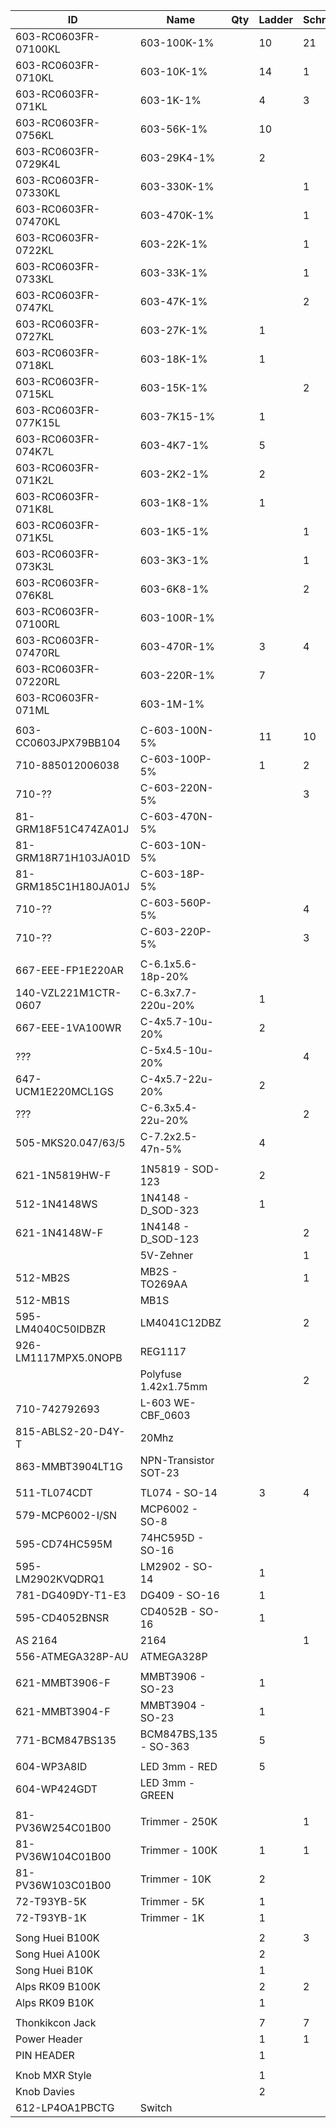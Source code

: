 |ID                   |Name                  | Qty |Ladder|Schräg|uGrids|Plaits|
|---------------------|----------------------|-----|------|------|------|------|
|603-RC0603FR-07100KL | 603-100K-1%          |     |   10 |   21 |   26 |      |
|603-RC0603FR-0710KL  | 603-10K-1%           |     |   14 |    1 |    4 |      | 
|603-RC0603FR-071KL   | 603-1K-1%            |     |    4 |    3 |    6 |      |
|603-RC0603FR-0756KL  | 603-56K-1%           |     |   10 |      |      |      |    
|603-RC0603FR-0729K4L | 603-29K4-1%          |     |    2 |      |      |      |
|603-RC0603FR-07330KL | 603-330K-1%          |     |      |    1 |      |      |
|603-RC0603FR-07470KL | 603-470K-1%          |     |      |    1 |      |      |
|603-RC0603FR-0722KL  | 603-22K-1%           |     |      |    1 |      |      |
|603-RC0603FR-0733KL  | 603-33K-1%           |     |      |    1 |      |      |
|603-RC0603FR-0747KL  | 603-47K-1%           |     |      |    2 |      |      |
|603-RC0603FR-0727KL  | 603-27K-1%           |     |    1 |      |      |      |
|603-RC0603FR-0718KL  | 603-18K-1%           |     |    1 |      |      |      |
|603-RC0603FR-0715KL  | 603-15K-1%           |     |      |    2 |      |      |
|603-RC0603FR-077K15L | 603-7K15-1%          |     |    1 |      |      |      |
|603-RC0603FR-074K7L  | 603-4K7-1%           |     |    5 |      |      |      |
|603-RC0603FR-071K2L  | 603-2K2-1%           |     |    2 |      |      |      |
|603-RC0603FR-071K8L  | 603-1K8-1%           |     |    1 |      |      |      |
|603-RC0603FR-071K5L  | 603-1K5-1%           |     |      |    1 |      |      |
|603-RC0603FR-073K3L  | 603-3K3-1%           |     |      |    1 |      |      |
|603-RC0603FR-076K8L  | 603-6K8-1%           |     |      |    2 |      |      |
|603-RC0603FR-07100RL | 603-100R-1%          |     |      |      |    4 |      |
|603-RC0603FR-07470RL | 603-470R-1%          |     |    3 |    4 |      |      |
|603-RC0603FR-07220RL | 603-220R-1%          |     |    7 |      |      |      |
|603-RC0603FR-071ML   | 603-1M-1%            |     |      |      |    1 |      |
|                     |                      |     |      |      |      |      |
|603-CC0603JPX79BB104 | C-603-100N-5%        |     |   11 |   10 |    8 |      |
|710-885012006038     | C-603-100P-5%        |     |    1 |    2 |      |      |
|710-??               | C-603-220N-5%        |     |      |    3 |      |      |
|81-GRM18F51C474ZA01J | C-603-470N-5%        |     |      |      |    1 |      |
|81-GRM18R71H103JA01D | C-603-10N-5%         |     |      |      |    1 |      |
|81-GRM185C1H180JA01J | C-603-18P-5%         |     |      |      |    1 |      |
|710-??               | C-603-560P-5%        |     |      |    4 |      |      |
|710-??               | C-603-220P-5%        |     |      |    3 |      |      |
|                     |                      |     |      |      |      |      |
|667-EEE-FP1E220AR    | C-6.1x5.6-18p-20%    |     |      |      |    2 |      |
|140-VZL221M1CTR-0607 | C-6.3x7.7-220u-20%   |     |    1 |      |      |      |
|667-EEE-1VA100WR     | C-4x5.7-10u-20%      |     |    2 |      |      |      |
|???                  | C-5x4.5-10u-20%      |     |      |    4 |      |      |
|647-UCM1E220MCL1GS   | C-4x5.7-22u-20%      |     |    2 |      |      |      |
|???                  | C-6.3x5.4-22u-20%    |     |      |    2 |      |      |
|505-MKS20.047/63/5   | C-7.2x2.5-47n-5%     |     |    4 |      |      |      |
|                     |                      |     |      |      |      |      |
|621-1N5819HW-F       | 1N5819 - SOD-123     |     |    2 |      |      |      |
|512-1N4148WS         | 1N4148 - D_SOD-323   |     |    1 |      |      |      |
|621-1N4148W-F        | 1N4148 - D_SOD-123   |     |      |    2 |      |      |
|                     | 5V-Zehner            |     |      |    1 |      |      |
| 512-MB2S            | MB2S - TO269AA       |     |      |    1 |      |      |
| 512-MB1S            | MB1S                 |     |      |      |    1 |      |
|595-LM4040C50IDBZR   | LM4041C12DBZ         |     |      |    2 |    1 |      |
|926-LM1117MPX5.0NOPB | REG1117              |     |      |      |    1 |      |
|                     | Polyfuse 1.42x1.75mm |     |      |    2 |      |      |
|710-742792693        | L-603 WE-CBF_0603    |     |      |      |    1 |      |
|815-ABLS2-20-D4Y-T   | 20Mhz                |     |      |      |    1 |      |
|863-MMBT3904LT1G     | NPN-Transistor SOT-23|     |      |      |    2 |      |
|                     |                      |     |      |      |      |      |
|511-TL074CDT         | TL074 - SO-14        |     |    3 |    4 |      |      |
|579-MCP6002-I/SN     | MCP6002 - SO-8       |     |      |      |    3 |      |
|595-CD74HC595M       | 74HC595D - SO-16     |     |      |      |    1 |      |
|595-LM2902KVQDRQ1    | LM2902 - SO-14       |     |    1 |      |      |      |
|781-DG409DY-T1-E3    | DG409  - SO-16       |     |    1 |      |      |      |
|595-CD4052BNSR       | CD4052B - SO-16      |     |    1 |      |      |      |
|AS 2164              | 2164                 |     |      |    1 |      |      |
|556-ATMEGA328P-AU    | ATMEGA328P           |     |      |      |    1 |      |
|                     |                      |     |      |      |      |      |
|621-MMBT3906-F       | MMBT3906 - SO-23     |     |    1 |      |      |      |
|621-MMBT3904-F       | MMBT3904 - SO-23     |     |    1 |      |      |      |
|771-BCM847BS135      | BCM847BS,135 - SO-363|     |    5 |      |      |      |
|                     |                      |     |      |      |      |      | 
|604-WP3A8ID          | LED 3mm - RED        |     |    5 |      |      |      |
|604-WP424GDT         | LED 3mm - GREEN      |     |      |      |    3 |      |
|                     |                      |     |      |      |      |      |
|81-PV36W254C01B00    | Trimmer - 250K       |     |      |    1 |      |      |
|81-PV36W104C01B00    | Trimmer - 100K       |     |    1 |    1 |      |      |
|81-PV36W103C01B00    | Trimmer - 10K        |     |    2 |      |      |      |
|72-T93YB-5K          | Trimmer - 5K         |     |    1 |      |      |      |
|72-T93YB-1K          | Trimmer - 1K         |     |    1 |      |      |      |
|                     |                      |     |      |      |      |      |
| Song Huei B100K     |                      |     |    2 |    3 |      |      |
| Song Huei A100K     |                      |     |    2 |      |      |      |
| Song Huei B10K      |                      |     |    1 |      |    7 |      |
| Alps RK09 B100K     |                      |     |    2 |    2 |      |      |
| Alps RK09 B10K      |                      |     |    1 |      |      |      |
|                     |                      |     |      |      |      |      |
| Thonkikcon Jack     |                      |     |    7 |    7 |   12 |      |
| Power Header        |                      |     |    1 |    1 |      |      |
| PIN HEADER          |                      |     |    1 |      |      |      |
|                     |                      |     |      |      |      |      |
| Knob MXR Style      |                      |     |    1 |      |      |      |
| Knob Davies         |                      |     |    2 |      |      |      |
|612-LP4OA1PBCTG      | Switch               |     |      |      |    1 |      |
